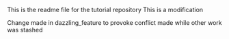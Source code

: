 This is the readme file for the tutorial repository
This is a modification

Change made in dazzling_feature to provoke conflict
made while other work was stashed 

